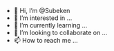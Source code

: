 - 👋 Hi, I’m @Subeken
- 👀 I’m interested in ...
- 🌱 I’m currently learning ...
- 💞️ I’m looking to collaborate on ...
- 📫 How to reach me ...

<!---
Subeken/Subeken is a ✨ special ✨ repository because its `README.md` (this file) appears on your GitHub profile.
You can click the Preview link to take a look at your changes.
--->

